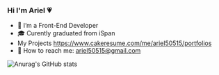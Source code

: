### Hi I'm Ariel 💗
- 🌱 I’m a Front-End Developer
- 🎓 Curently graduated from iSpan
- My Projects https://www.cakeresume.com/me/ariel50515/portfolios
- 📩 How to reach me: ariel50515@gmail.com

![Anurag's GitHub stats](https://github-readme-stats.vercel.app/apiariel50515=anuraghazra&show_icons=true&theme=radical)

<!--
**ariel50515/ariel50515** is a ✨ _special_ ✨ repository because its `README.md` (this file) appears on your GitHub profile.

Here are some ideas to get you started:

- 🌱 I’m a Front-End Developer
- 🎓 Curently graduated from iSpan
- 📩 How to reach me: ariel50515@gmail.com

-->
